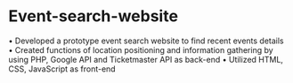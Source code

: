 # Event-search-website
•	Developed a prototype event search website to find recent events details 
•	Created functions of location positioning and information gathering by using PHP, Google API and Ticketmaster API as back-end
•	Utilized HTML, CSS, JavaScript as front-end
